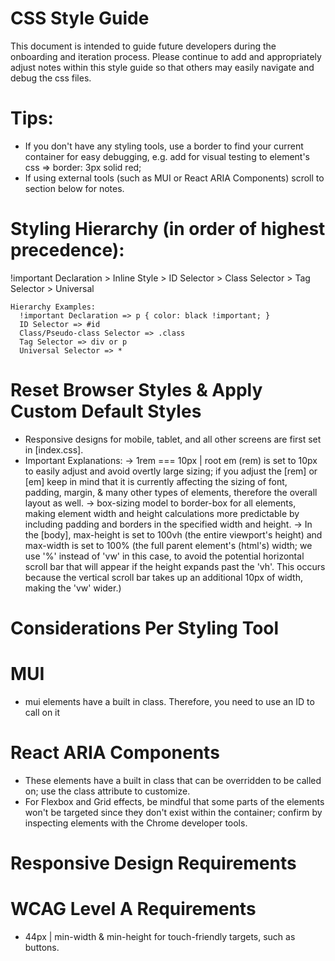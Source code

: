 # CSS Style Guide

This document is intended to guide future developers during the onboarding and iteration process. Please continue to add and appropriately adjust notes within this style guide so that others may easily navigate and debug the css files.

# Tips:

- If you don't have any styling tools, use a border to find your current container for easy debugging, e.g. add for visual testing to element's css => border: 3px solid red;
- If using external tools (such as MUI or React ARIA Components) scroll to section below for notes.

# Styling Hierarchy (in order of highest precedence):

!important Declaration > Inline Style > ID Selector > Class Selector > Tag Selector > Universal

    Hierarchy Examples:
      !important Declaration => p { color: black !important; }
      ID Selector => #id
      Class/Pseudo-class Selector => .class
      Tag Selector => div or p
      Universal Selector => *

# Reset Browser Styles & Apply Custom Default Styles

- Responsive designs for mobile, tablet, and all other screens are first set in [index.css].
- Important Explanations:
  -> 1rem === 10px | root em (rem) is set to 10px to easily adjust and avoid overtly large sizing; if you adjust the [rem] or [em] keep in mind that it is currently affecting the sizing of font, padding, margin, & many other types of elements, therefore the overall layout as well.
  -> box-sizing model to border-box for all elements, making element width and height calculations more predictable by including padding and borders in the specified width and height.
  -> In the [body], max-height is set to 100vh (the entire viewport's height) and max-width is set to 100% (the full parent element's (html's) width; we use '%' instead of 'vw' in this case, to avoid the potential horizontal scroll bar that will appear if the height expands past the 'vh'. This occurs because the vertical scroll bar takes up an additional 10px of width, making the 'vw' wider.)

# Considerations Per Styling Tool

# MUI

- mui elements have a built in class. Therefore, you need to use an ID to call on it

# React ARIA Components

- These elements have a built in class that can be overridden to be called on; use the class attribute to customize.
- For Flexbox and Grid effects, be mindful that some parts of the elements won't be targeted since they don't exist within the container; confirm by inspecting elements with the Chrome developer tools.

# Responsive Design Requirements

# WCAG Level A Requirements

- 44px | min-width & min-height for touch-friendly targets, such as buttons.

